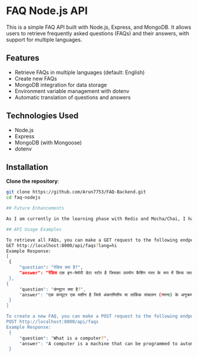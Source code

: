 # FAQ Node.js API

This is a simple FAQ API built with Node.js, Express, and MongoDB. It allows users to retrieve frequently asked questions (FAQs) and their answers, with support for multiple languages.

## Features

- Retrieve FAQs in multiple languages (default: English)
- Create new FAQs
- MongoDB integration for data storage
- Environment variable management with dotenv
- Automatic translation of questions and answers

## Technologies Used

- Node.js
- Express
- MongoDB (with Mongoose)
- dotenv

## Installation

  **Clone the repository**:
   ```bash
   git clone https://github.com/Arun7753/FAQ-Backend.git
   cd faq-nodejs

## Future Enhancements

As I am currently in the learning phase with Redis and Mocha/Chai, I have not implemented these features yet. However, I plan to add them in future updates to enhance the functionality and testing capabilities of the application.

## API Usage Examples

To retrieve all FAQs, you can make a GET request to the following endpoint:
GET http://localhost:8000/api/faqs?lang=hi
Example Response:
[
    {
        "question": "रेडिस क्या है?",
        "answer": "रेडिस एक इन-मेमोरी डेटा स्टोर है जिसका उपयोग कैशिंग परत के रूप में किया जाता है।"
    },
   {
        "question": "कंप्यूटर क्या है?",
        "answer": "एक कंप्यूटर एक मशीन है जिसे अंकगणितीय या तार्किक संचालन (गणना) के अनुक्रमों को स्वचालित रूप से पूरा करने के लिए प्रोग्राम किया जा सकता है"
    }
]

To create a new FAQ, you can make a POST request to the following endpoint:
POST http://localhost:8000/api/faqs
Example Response:
    {
        "question": "What is a computer?",
        "answer": "A computer is a machine that can be programmed to automatically carry out sequences of arithmetic or logical operations (computation)."
    }


